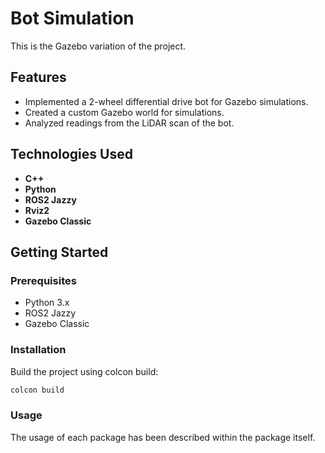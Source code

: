 # Bot Simulation

This is the Gazebo variation of the project.

## Features

- Implemented a 2-wheel differential drive bot for Gazebo simulations.
- Created a custom Gazebo world for simulations.
- Analyzed readings from the LiDAR scan of the bot.

## Technologies Used

- **C++**
- **Python**
- **ROS2 Jazzy**
- **Rviz2**
- **Gazebo Classic**

## Getting Started

### Prerequisites

- Python 3.x
- ROS2 Jazzy
- Gazebo Classic

### Installation

Build the project using colcon build:
   ```bash
   colcon build
   ```

### Usage

The usage of each package has been described within the package itself.